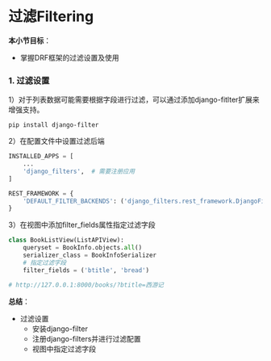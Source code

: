# 过滤Filtering

**本小节目标**：
* 掌握DRF框架的过滤设置及使用

### 1. 过滤设置

1）对于列表数据可能需要根据字段进行过滤，可以通过添加django-fitlter扩展来增强支持。

```shell
pip install django-filter
```

2）在配置文件中设置过滤后端

```python
INSTALLED_APPS = [
    ...
    'django_filters',  # 需要注册应用
]

REST_FRAMEWORK = {
    'DEFAULT_FILTER_BACKENDS': ('django_filters.rest_framework.DjangoFilterBackend',),
}
```

3）在视图中添加filter_fields属性指定过滤字段

```python
class BookListView(ListAPIView):
    queryset = BookInfo.objects.all()
    serializer_class = BookInfoSerializer
    # 指定过滤字段
    filter_fields = ('btitle', 'bread')

# http://127.0.0.1:8000/books/?btitle=西游记
```

**总结**：
* 过滤设置
  * 安装django-filter
  * 注册django-filters并进行过滤配置
  * 视图中指定过滤字段
